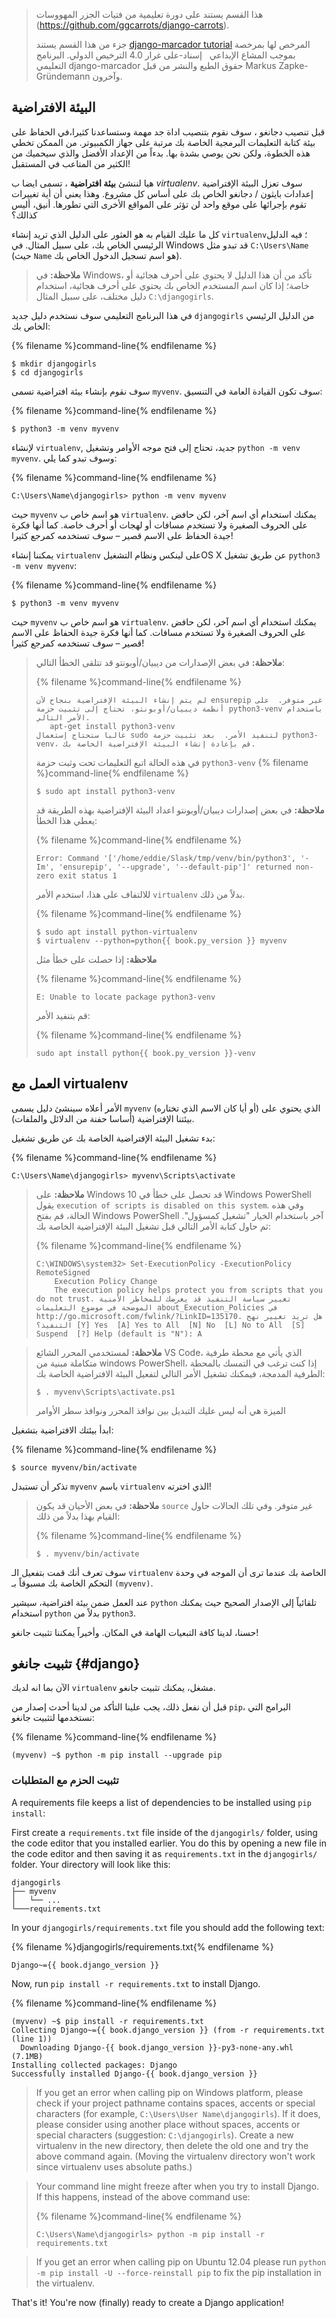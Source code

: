 > هذا القسم يستند على دورة تعليمية من فتيات الجزر المهووسات (https://github.com/ggcarrots/django-carrots).
> 
> جزء من هذا القسم يستند [django-marcador tutorial](http://django-marcador.keimlink.de/) المرخص لها بمرخصة بموجب المشاع الإبداعي   إسناد-على غرار 4.0 الترخيص الدولي. البرنامج التعليمي django-marcador حقوق الطبع والنشر من قبل Markus Zapke-Gründemann وآخرون.

## البيئة الافتراضية

قبل تنصيب دجانغو ، سوف نقوم بتنصيب اداة جد مهمة وستساعدنا كثيرا،في الحفاظ على بيئة كتابة التعليمات البرمجية الخاصة بك مرتبة على جهاز الكمبيوتر. من الممكن تخطي هذه الخطوة، ولكن نحن يوصي بشدة بها. بدءاً من الإعداد الأفضل والذي سيحميك من الكثير من المتاعب في المستقبل!

هيا لننشئ **بيئة افتراضية** ، تسمى ايضا ب *virtualenv*. سوف تعزل البيئة الإفتراضية إعدادات بايثون / دجانغو الخاص بك على أساس كل مشروع. وهذا يعني أن أية تغييرات تقوم بإجرائها على موقع واحد لن تؤثر على المواقع الأخرى التي تطورها. أنيق، أليس كذالك؟

كل ما عليك القيام به هو العثور على الدليل الذي تريد إنشاء `virtualenv`؛ فيه الدليل الرئيسي الخاص بك، على سبيل المثال. في Windows قد تبدو مثل `C:\Users\Name` (حيث `Name` هو اسم تسجيل الدخول الخاص بك).

> **ملاحظة:** في Windows، تأكد من أن هذا الدليل لا يحتوي على أحرف هجائية أو خاصة؛ إذا كان اسم المستخدم الخاص بك يحتوي على أحرف هجائية، استخدام دليل مختلف، على سبيل المثال `C:\djangogirls`.

في هذا البرنامج التعليمي سوف نستخدم دليل جديد `djangogirls` من الدليل الرئيسي الخاص بك:

{% filename %}command-line{% endfilename %}

    $ mkdir djangogirls
    $ cd djangogirls
    

سوف نقوم بإنشاء بيئة افتراضية تسمى `myvenv`. سوف تكون القيادة العامة في التنسيق:

{% filename %}command-line{% endfilename %}

    $ python3 -m venv myvenv
    

<!--sec data-title="Virtual environment: Windows" data-id="virtualenv_installation_windows"
data-collapse=true ces-->

لإنشاء `virtualenv`, جديد، تحتاج إلى فتح موجه الأوامر وتشغيل `python -m venv myvenv`. وسوف تبدو كما يلي:

{% filename %}command-line{% endfilename %}

    C:\Users\Name\djangogirls> python -m venv myvenv
    

حيث `myvenv` هو اسم خاص ب `virtualenv`. يمكنك استخدام أي اسم آخر، لكن حافض على الحروف الصغيرة ولا تستخدم مسافات أو لهجات أو أحرف خاصة. كما أنها فكرة جيدة الحفاظ على الاسم قصير – سوف تستخدمه كمرجع كثيرا!

<!--endsec-->

<!--sec data-title="Virtual environment: Linux and OS X" data-id="virtualenv_installation_linuxosx"
data-collapse=true ces-->

يمكننا إنشاء `virtualenv` على لينكس ونظام التشغيلOS X عن طريق تشغيل `python3 -m venv myvenv`:

{% filename %}command-line{% endfilename %}

    $ python3 -m venv myvenv
    

حيث `myvenv` هو اسم خاص ب `virtualenv`. يمكنك استخدام أي اسم آخر، لكن حافض على الحروف الصغيرة ولا تستخدم مسافات. كما أنها فكرة جيدة الحفاظ على الاسم قصير – سوف تستخدمه كمرجع كثيرا!

> **ملاحظة:** في بعض الإصدارات من ديبيان/أوبونتو قد تتلقى الخطأ التالي:
> 
> {% filename %}command-line{% endfilename %}
> 
>     لم يتم إنشاء البيئة الإفتراضية بنجاح لأن ensurepip غير متوفر.  على أنظمة ديبيان/أوبونتو، تحتاج إلى تثبيت حزمة python3-venv باستخدام الأمر التالي.
>        apt-get install python3-venv
>     غالبا ستحتاج إستعمال sudo لتنفيد الأمر.  بعد تثبيت حزمة python3-venv، قم بإعادة إنشاء البيئة الإفتراضية الخاصة بك.
>     
> 
> في هذه الحالة اتبع التعليمات تحت وثبت حزمة `python3-venv` {% filename %}command-line{% endfilename %}
> 
>     $ sudo apt install python3-venv
>     
> 
> **ملاحظة:** في بعض إصدارات ديبيان/أوبونتو اعداد البيئة الإفتراضية بهذه الطريقة قد يعطي هذا الخطأ:
> 
> {% filename %}command-line{% endfilename %}
> 
>     Error: Command '['/home/eddie/Slask/tmp/venv/bin/python3', '-Im', 'ensurepip', '--upgrade', '--default-pip']' returned non-zero exit status 1
>     
> 
> للالتفاف على هذا، استخدم الأمر `virtualenv` بدلاً من ذلك.
> 
> {% filename %}command-line{% endfilename %}
> 
>     $ sudo apt install python-virtualenv
>     $ virtualenv --python=python{{ book.py_version }} myvenv
>     
> 
> **ملاحظة:** إذا حصلت على خطأ مثل
> 
> {% filename %}command-line{% endfilename %}
> 
>     E: Unable to locate package python3-venv
>     
> 
> قم بتنفيد الأمر:
> 
> {% filename %}command-line{% endfilename %}
> 
>     sudo apt install python{{ book.py_version }}-venv
>     

<!--endsec-->

## العمل مع virtualenv

الأمر أعلاه سينشئ دليل يسمى `myvenv` (أو أيا كان الاسم الذي تختاره) الذي يحتوي على بيئتنا الإفتراضية (أساسا حفنة من الدلائل والملفات).

<!--sec data-title="Working with virtualenv: Windows" data-id="virtualenv_windows"
data-collapse=true ces-->

بدء تشغيل البيئة الإفتراضية الخاصة بك عن طريق تشغيل:

{% filename %}command-line{% endfilename %}

    C:\Users\Name\djangogirls> myvenv\Scripts\activate
    

> **ملاحظة:** على Windows 10 قد تحصل على خطأ في Windows PowerShell يقول `execution of scripts is disabled on this system`. وفي هذه الحالة، قم بفتح Windows PowerShell آخر باستخدام الخيار "تشغيل كمسؤول". ثم حاول كتابة الأمر التالي قبل تشغيل البيئة الإفتراضية الخاصة بك:
> 
> {% filename %}command-line{% endfilename %}
> 
>     C:\WINDOWS\system32> Set-ExecutionPolicy -ExecutionPolicy RemoteSigned
>         Execution Policy Change
>         The execution policy helps protect you from scripts that you do not trust. تغيير سياسة التنفيذ قد يعرضك للمخاطر الأمنية الموضحة في موضوع التعليمات about_Execution_Policies في http://go.microsoft.com/fwlink/?LinkID=135170. هل تريد تغيير نهج التنفيذ؟ [Y] Yes  [A] Yes to All  [N] No  [L] No to All  [S] Suspend  [?] Help (default is "N"): A
>     

<!-- (This comment separates the two blockquote blocks, so that GitBook and Crowdin don't merge them into a single block.) -->

> **ملاحظة:** لمستخدمي المحرر الشائع VS Code، الذي يأتي مع محطة طرفية متكاملة مبنية من windows PowerShell، إذا كنت ترغب في التمسك بالمحطة الطرفية المدمجة، فيمكنك تشغيل الأمر التالي لتفعيل البيئة الافتراضية الخاصة بك:
> 
>     $ . myvenv\Scripts\activate.ps1
>     
> 
> الميزة هي أنه ليس عليك التبديل بين نوافذ المحرر ونوافذ سطر الأوامر

<!--endsec-->

<!--sec data-title="Working with virtualenv: Linux and OS X" data-id="virtualenv_linuxosx"
data-collapse=true ces-->

ابدأ بيئتك الافتراضية بتشغيل:

{% filename %}command-line{% endfilename %}

    $ source myvenv/bin/activate
    

تذكر أن تستبدل `myvenv` باسم `virtualenv` الذي اخترته!

> **ملاحظة:** في بعض الأحيان قد يكون `source` غير متوفر. وفي تلك الحالات حاول القيام بهذا بدلاً من ذلك:
> 
> {% filename %}command-line{% endfilename %}
> 
>     $ . myvenv/bin/activate
>     

<!--endsec-->

سوف تعرف أنك قمت بتفعيل الـ `virtualenv` الخاصة بك عندما ترى أن الموجه في وحدة التحكم الخاصة بك مسبوقاً بـ `(myvenv)`.

عند العمل ضمن بيئة افتراضية، سيشير `python` تلقائياً إلى الإصدار الصحيح حيث يمكنك استخدام `python` بدلاً من `python3`.

حسنا، لدينا كافة التبعيات الهامة في المكان. وأخيراً يمكننا تثبيت جانغو!

## تثبيت جانغو {#django}

الآن بما انه لديك `virtualenv` مشغل، يمكنك تثبيت جانغو.

قبل أن نفعل ذلك، يجب علينا التأكد من لدينا أحدث إصدار من `pip`، البرامج التي نستخدمها لتثبيت جانغو:

{% filename %}command-line{% endfilename %}

    (myvenv) ~$ python -m pip install --upgrade pip
    

### تثبيت الحزم مع المتطلبات

A requirements file keeps a list of dependencies to be installed using `pip install`:

First create a `requirements.txt` file inside of the `djangogirls/` folder, using the code editor that you installed earlier. You do this by opening a new file in the code editor and then saving it as `requirements.txt` in the `djangogirls/` folder. Your directory will look like this:

    djangogirls
    ├── myvenv
    │   └── ...
    └───requirements.txt
    

In your `djangogirls/requirements.txt` file you should add the following text:

{% filename %}djangogirls/requirements.txt{% endfilename %}

    Django~={{ book.django_version }}
    

Now, run `pip install -r requirements.txt` to install Django.

{% filename %}command-line{% endfilename %}

    (myvenv) ~$ pip install -r requirements.txt
    Collecting Django~={{ book.django_version }} (from -r requirements.txt (line 1))
      Downloading Django-{{ book.django_version }}-py3-none-any.whl (7.1MB)
    Installing collected packages: Django
    Successfully installed Django-{{ book.django_version }}
    

<!--sec data-title="Installing Django: Windows" data-id="django_err_windows"
data-collapse=true ces-->

> If you get an error when calling pip on Windows platform, please check if your project pathname contains spaces, accents or special characters (for example, `C:\Users\User Name\djangogirls`). If it does, please consider using another place without spaces, accents or special characters (suggestion: `C:\djangogirls`). Create a new virtualenv in the new directory, then delete the old one and try the above command again. (Moving the virtualenv directory won't work since virtualenv uses absolute paths.)

<!--endsec-->

<!--sec data-title="Installing Django: Windows 8 and Windows 10" data-id="django_err_windows8and10"
data-collapse=true ces-->

> Your command line might freeze after when you try to install Django. If this happens, instead of the above command use:
> 
> {% filename %}command-line{% endfilename %}
> 
>     C:\Users\Name\djangogirls> python -m pip install -r requirements.txt
>     

<!--endsec-->

<!--sec data-title="Installing Django: Linux" data-id="django_err_linux"
data-collapse=true ces-->

> If you get an error when calling pip on Ubuntu 12.04 please run `python -m pip install -U --force-reinstall pip` to fix the pip installation in the virtualenv.

<!--endsec-->

That's it! You're now (finally) ready to create a Django application!